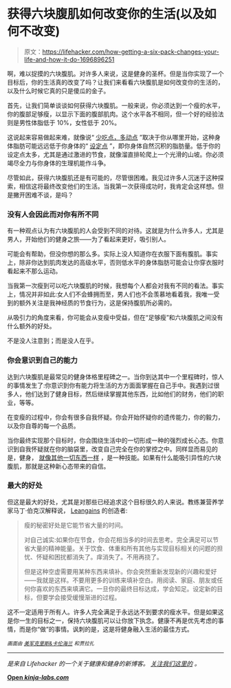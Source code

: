 # 获得六块腹肌如何改变你的生活(以及如何不改变)

> 原文：<https://lifehacker.com/how-getting-a-six-pack-changes-your-life-and-how-it-do-1696896251>

啊，难以捉摸的六块腹肌。对许多人来说，这是健身的圣杯。但是当你实现了一个目标后，你的生活真的改变了吗？让我们来看看六块腹肌是如何改变你的生活的，以及什么时候它真的只是傻瓜的金子。



首先，让我们简单谈谈如何获得六块腹肌。一般来说，你必须达到一个瘦的水平，你的腹部足够瘦，以显示下面的腹部肌肉。这个水平各不相同，但一个好的经验法则是男性体脂低于 10%，女性低于 20%。

这说起来容易做起来难，就像说“ [少吃点，多动点](https://lifehacker.com/why-eat-less-move-more-is-the-least-helpful-diet-adv-1686146359) ”取决于你从哪里开始，这种身体脂肪可能远远低于你身体的“ [设定点](http://wholehealthsource.blogspot.com/2009/12/body-fat-setpoint.html) ”，即你身体自然沉积的脂肪量。低于你的设定点太多，尤其是通过激进的节食，就像溜直排轮爬上一个光滑的山坡。你必须竭尽全力与你身体的生理机能作斗争。

尽管如此，获得六块腹肌还是有可能的，尽管很困难。我见过许多人沉迷于这种探索，相信这将最终改变他们的生活。当我第一次获得成功时，我肯定会这样想。但是撇开困难不谈，是吗？

### 没有人会因此而对你有所不同

有一种观点认为有六块腹肌的人会受到不同的对待。这就是为什么许多人，尤其是男人，开始他们的健身之旅——为了看起来更好，吸引别人。

可能会有帮助，但没你想的那么多。实际上没人知道你在衣服下面有腹肌。事实上，除非你达到肌肉发达的高级水平，否则低水平的身体脂肪可能会让你穿衣服时看起来不那么运动。

当我第一次瘦到可以吃六块腹肌的时候，我想每个人都会对我有不同的看法。事实上，情况并非如此:女人们不会蜂拥而至，男人们也不会羡慕地看着我，我唯一受到的额外关注是我神经质的节食行为，这是保持腹肌所必需的。

从吸引力的角度来看，你可能会从变瘦中受益，但在“足够瘦”和六块腹肌之间没有什么额外的好处。

不是没人注意到；而是没人在乎。

### **你会意识到自己的能力**

达到六块腹肌是最常见的健身体格里程碑之一。当你到达其中一个里程碑时，惊人的事情发生了:你意识到你有能力将生活的方方面面掌握在自己手中。我遇到过很多人，他们达到了健身目标，然后继续掌握其他东西，比如他们的财务，他们的职业，等等。

在变瘦的过程中，你会有很多自我怀疑。你会开始怀疑你的遗传能力，你的毅力，以及你自尊的每一个品质。

当你最终实现那个目标时，你会围绕生活中的一切形成一种的强烈成长心态。你意识到自我怀疑就在你的脑袋里，改变自己完全在你的掌控之中。同样显而易见的是，健身， [就像其他一切东西一样](https://lifehacker.com/fitness-is-a-skill-not-a-talent-heres-how-to-develop-1651281013) ，是一种技能。如果有什么能吸引异性的六块腹肌，那就是这种新心态带来的自信。

### **最大的好处**

但这是最大的好处，尤其是对那些已经追求这个目标很久的人来说。教练兼营养学家马丁·伯克汉解释说， [Leangains](http://leangains.com) 的创造者:

> 瘦的秘密好处是它能节省大量的时间。
> 
> 对自己诚实:如果你在节食，你会花相当多的时间去思考。完全满足可以节省大量的精神能量。关于饮食、体重和所有其他与实现目标相关的问题的担忧、怀疑和困扰都消失了。痒消失了。不用再挠了。
> 
> 但是这种空虚需要用某种东西来填补。你会突然重新发现新的兴趣和爱好——我就是这样。不要用更多的训练来填补空白。用阅读、家庭、朋友或任何你喜欢的东西来填满它。一旦你的最终目标达成，学会知足。设定新的目标，但要学会接受缓慢渐进的过程。

这不一定适用于所有人。许多人完全满足于永远达不到要求的瘦水平。但是如果这是你一生的目标之一，保持六块腹肌可以让你放下执念。健康不再是优先考虑的事情，而是你“做”的事情。讽刺的是，这是将健身融入生活的最佳方式。

<small>*画面由*</small> [<small>*美军*</small>](https://www.flickr.com/photos/soldiersmediacenter/)<small></small>*[<small>*克里斯&卡伦海兰*</small>](https://www.flickr.com/photos/frederickhomesforsale/) <small>*和*</small><small>*贾拉扎*</small>*

* * *

*[](http://vitals.lifehacker.com/)**是来自 Lifehacker 的一个关于健康和健身的新博客。* [*关注我们这里的*](https://twitter.com/VitalsLH) *。***

**[Open *kinja-labs.com*](http://kinja-labs.com/related-widget/?posts=5950484,1681379949,1521317096&title=Recommended%20stories)**